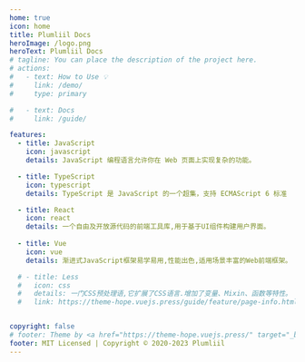 ```yaml
---
home: true
icon: home
title: Plumliil Docs
heroImage: /logo.png
heroText: Plumliil Docs
# tagline: You can place the description of the project here.
# actions:
#   - text: How to Use 💡
#     link: /demo/
#     type: primary

#   - text: Docs
#     link: /guide/

features:
  - title: JavaScript
    icon: javascript
    details: JavaScript 编程语言允许你在 Web 页面上实现复杂的功能。

  - title: TypeScript
    icon: typescript
    details: TypeScript 是 JavaScript 的一个超集，支持 ECMAScript 6 标准

  - title: React
    icon: react
    details: 一个自由及开放源代码的前端工具库,用于基于UI组件构建用户界面。
  
  - title: Vue
    icon: vue
    details: 渐进式JavaScript框架易学易用,性能出色,适用场景丰富的Web前端框架。

  # - title: Less
  #   icon: css
  #   details: 一门CSS预处理语,它扩展了CSS语言.增加了变量、Mixin、函数等特性。
  #   link: https://theme-hope.vuejs.press/guide/feature/page-info.html


copyright: false
# footer: Theme by <a href="https://theme-hope.vuejs.press/" target="_blank">VuePress Theme Hope</a> | MIT Licensed, Copyright © 2019-present Mr.Hope
footer: MIT Licensed | Copyright © 2020-2023 Plumliil
---
```


<!-- This is an example of a project homepage. You can place your main content here.

To use this layout, you need to set `home: true` in the page front matter. -->

<!-- For related descriptions of configuration items, please see [Project HomePage Layout Config](https://theme-hope.vuejs.press/guide/layout/home/). -->
